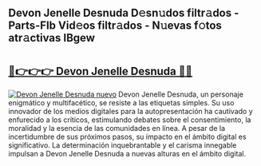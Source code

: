 ## Devon Jenelle Desnuda D𝚎sn𝚞dos filtr𝚊dos - Parts-FIb Vid𝚎os filtr𝚊dos - N𝚞evas f𝚘tos atr𝚊ctivas IBgew

# <h2><a href="http://mbdtrg.tromn.icu/?c=Devon+Jenelle+Desnuda">🔗👉👉👉 Devon Jenelle Desnuda 🔗🔗</a></h2>

[![Devon Jenelle Desnuda nuevo](https://i.imgur.com/pEAQMta.gif)](http://mbdtrg.tromn.icu/?c=Devon+Jenelle+Desnuda)
Devon Jenelle Desnuda, un personaje enigmático y multifacético, se resiste a las etiquetas simples. Su uso innovador de los medios digitales para la autopresentación ha cautivado y enfurecido a los críticos, estimulando debates sobre el consentimiento, la moralidad y la esencia de las comunidades en línea. A pesar de la incertidumbre de sus próximos pasos, su impacto en el ámbito digital es significativo. La determinación inquebrantable y el carisma innegable impulsan a Devon Jenelle Desnuda a nuevas alturas en el ámbito digital.

